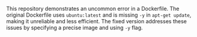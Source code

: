 This repository demonstrates an uncommon error in a Dockerfile. The original Dockerfile uses `ubuntu:latest` and is missing `-y` in `apt-get update`, making it unreliable and less efficient. The fixed version addresses these issues by specifying a precise image and using `-y` flag.